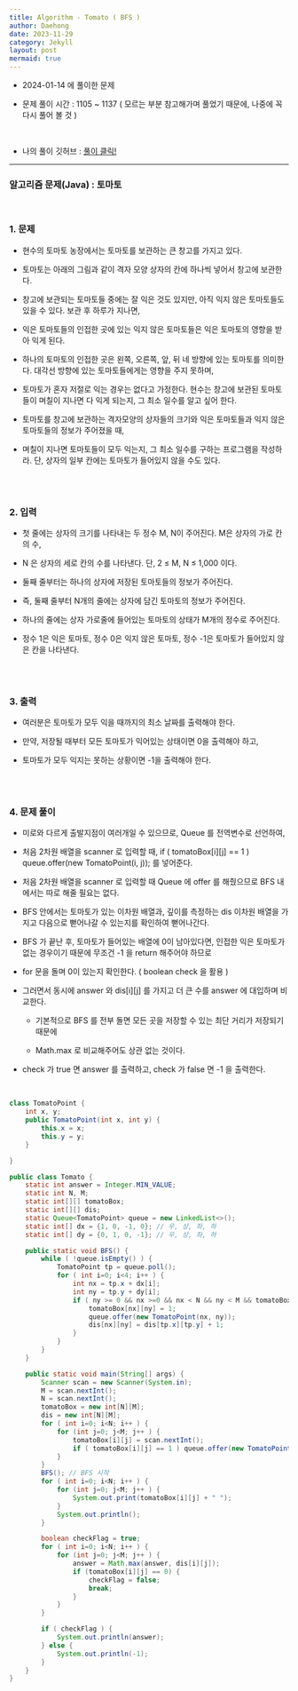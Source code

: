 ```yaml
---
title: Algorithm - Tomato ( BFS )
author: Daehong
date: 2023-11-29
category: Jekyll
layout: post
mermaid: true
---
```


- 2024-01-14 에 풀이한 문제

- 문제 풀이 시간 : 1105 ~ 1137 ( 모르는 부분 참고해가며 풀었기 때문에, 나중에 꼭 다시 풀어 볼 것 )

<br>

* 나의 풀이 깃허브 : 
[풀이 클릭!](https://github.com/JeonDaehong/study-java-algorithm/blob/main/dfs_bfs/Tomato.java)

<hr>

### 알고리즘 문제(Java) : 토마토

<br>

### 1. 문제

 - 현수의 토마토 농장에서는 토마토를 보관하는 큰 창고를 가지고 있다.

 - 토마토는 아래의 그림과 같이 격자 모양 상자의 칸에 하나씩 넣어서 창고에 보관한다.

 - 창고에 보관되는 토마토들 중에는 잘 익은 것도 있지만, 아직 익지 않은 토마토들도 있을 수 있다. 보관 후 하루가 지나면,

 - 익은 토마토들의 인접한 곳에 있는 익지 않은 토마토들은 익은 토마토의 영향을 받아 익게 된다.

 - 하나의 토마토의 인접한 곳은 왼쪽, 오른쪽, 앞, 뒤 네 방향에 있는 토마토를 의미한다. 대각선 방향에 있는 토마토들에게는 영향을 주지 못하며,

 - 토마토가 혼자 저절로 익는 경우는 없다고 가정한다. 현수는 창고에 보관된 토마토들이 며칠이 지나면 다 익게 되는지, 그 최소 일수를 알고 싶어 한다.

 - 토마토를 창고에 보관하는 격자모양의 상자들의 크기와 익은 토마토들과 익지 않은 토마토들의 정보가 주어졌을 때,

 - 며칠이 지나면 토마토들이 모두 익는지, 그 최소 일수를 구하는 프로그램을 작성하라. 단, 상자의 일부 칸에는 토마토가 들어있지 않을 수도 있다.
 
<br>
<br>

### 2. 입력

 - 첫 줄에는 상자의 크기를 나타내는 두 정수 M, N이 주어진다. M은 상자의 가로 칸의 수,
 
 - N 은 상자의 세로 칸의 수를 나타낸다. 단, 2 ≤ M, N ≤ 1,000 이다.
 
 - 둘째 줄부터는 하나의 상자에 저장된 토마토들의 정보가 주어진다.
 
 - 즉, 둘째 줄부터 N개의 줄에는 상자에 담긴 토마토의 정보가 주어진다.

 - 하나의 줄에는 상자 가로줄에 들어있는 토마토의 상태가 M개의 정수로 주어진다.
 
 - 정수 1은 익은 토마토, 정수 0은 익지 않은 토마토, 정수 -1은 토마토가 들어있지 않은 칸을 나타낸다.

<br>
<br>

### 3. 출력

 - 여러분은 토마토가 모두 익을 때까지의 최소 날짜를 출력해야 한다.
 
 - 만약, 저장될 때부터 모든 토마토가 익어있는 상태이면 0을 출력해야 하고,
 
 - 토마토가 모두 익지는 못하는 상황이면 -1을 출력해야 한다.
   


<br>
<br>

### 4. 문제 풀이

 - 미로와 다르게 출발지점이 여러개일 수 있으므로, Queue 를 전역변수로 선언하여,

 - 처음 2차원 배열을 scanner 로 입력할 때, if ( tomatoBox[i][j] == 1 ) queue.offer(new TomatoPoint(i, j)); 를 넣어준다.

 - 처음 2차원 배열을 scanner 로 입력할 때 Queue 에 offer 를 해줬으므로 BFS 내에서는 따로 해줄 필요는 없다.

 - BFS 안에서는 토마토가 있는 이차원 배열과, 깊이를 측정하는 dis 이차원 배열을 가지고 다음으로 뻗어나갈 수 있는지를 확인하여 뻗어나간다.

 - BFS 가 끝난 후, 토마토가 들어있는 배열에 0이 남아있다면, 인접한 익은 토마토가 없는 경우이기 때문에 무조건 -1 을 return 해주어야 하므로

 - for 문을 돌며 0이 있는지 확인한다. ( boolean check 을 활용 )

 - 그러면서 동시에 answer 와 dis[i][j] 를 가지고 더 큰 수를 answer 에 대입하며 비교한다.

	- 기본적으로 BFS 를 전부 돌면 모든 곳을 저장할 수 있는 최단 거리가 저장되기 때문에

	- Math.max 로 비교해주어도 상관 없는 것이다.

 - check 가 true 면 answer 를 출력하고, check 가 false 면 -1 을 출력한다.
	
 <br>


```java
class TomatoPoint {
    int x, y;
    public TomatoPoint(int x, int y) {
        this.x = x;
        this.y = y;
    }

}

public class Tomato {
    static int answer = Integer.MIN_VALUE;
    static int N, M;
    static int[][] tomatoBox;
    static int[][] dis;
    static Queue<TomatoPoint> queue = new LinkedList<>();
    static int[] dx = {1, 0, -1, 0}; // 우, 상, 좌, 하
    static int[] dy = {0, 1, 0, -1}; // 우, 상, 좌, 하

    public static void BFS() {
        while ( !queue.isEmpty() ) {
            TomatoPoint tp = queue.poll();
            for ( int i=0; i<4; i++ ) {
                int nx = tp.x + dx[i];
                int ny = tp.y + dy[i];
                if ( ny >= 0 && nx >=0 && nx < N && ny < M && tomatoBox[nx][ny] == 0 ) {
                    tomatoBox[nx][ny] = 1;
                    queue.offer(new TomatoPoint(nx, ny));
                    dis[nx][ny] = dis[tp.x][tp.y] + 1;
                }
            }
        }
    }

    public static void main(String[] args) {
        Scanner scan = new Scanner(System.in);
        M = scan.nextInt();
        N = scan.nextInt();
        tomatoBox = new int[N][M];
        dis = new int[N][M];
        for ( int i=0; i<N; i++ ) {
            for (int j=0; j<M; j++ ) {
                tomatoBox[i][j] = scan.nextInt();
                if ( tomatoBox[i][j] == 1 ) queue.offer(new TomatoPoint(i, j));
            }
        }
        BFS(); // BFS 시작
        for ( int i=0; i<N; i++ ) {
            for (int j=0; j<M; j++ ) {
                System.out.print(tomatoBox[i][j] + " ");
            }
            System.out.println();
        }

        boolean checkFlag = true;
        for ( int i=0; i<N; i++ ) {
            for (int j=0; j<M; j++ ) {
                answer = Math.max(answer, dis[i][j]);
                if (tomatoBox[i][j] == 0) {
                    checkFlag = false;
                    break;
                }
            }
        }

        if ( checkFlag ) {
            System.out.println(answer);
        } else {
            System.out.println(-1);
        }
    }
}
```

<br>
<br>
<br>
<br>
<br>